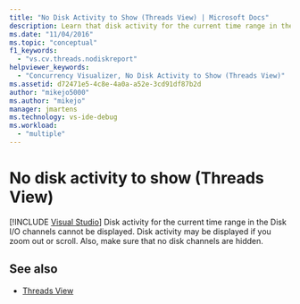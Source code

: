```yaml
---
title: "No Disk Activity to Show (Threads View) | Microsoft Docs"
description: Learn that disk activity for the current time range in the Disk I/O channels cannot be displayed. Disk activity may be displayed if you zoom out or scroll.
ms.date: "11/04/2016"
ms.topic: "conceptual"
f1_keywords:
  - "vs.cv.threads.nodiskreport"
helpviewer_keywords:
  - "Concurrency Visualizer, No Disk Activity to Show (Threads View)"
ms.assetid: d72471e5-4c8e-4a0a-a52e-3cd91df87b2d
author: "mikejo5000"
ms.author: "mikejo"
manager: jmartens
ms.technology: vs-ide-debug
ms.workload:
  - "multiple"
---
```

# No disk activity to show (Threads View)

 [!INCLUDE [Visual Studio](~/includes/applies-to-version/vs-windows-only.md)]
Disk activity for the current time range in the Disk I/O channels cannot be displayed. Disk activity may be displayed if you zoom out or scroll. Also, make sure that no disk channels are hidden.

## See also
- [Threads View](../profiling/threads-view-parallel-performance.md)